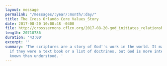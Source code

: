 ```yaml
---
layout: message
permalink: "/messages/:year/:month/:day/"
title: The Cross Orlando Core Values_Story
date: 2017-08-20 10:00:48 -0400
file: http://crosssermons.cflcn.org/2017-08-20-god_initiates_relationship_through_story.m4a
length: 20710786
duration: '43:00'
excerpt: ''
summary: 'The scriptures are a story of God''s work in the world. It may be easier
  if they were a text book or a list of doctrines, but God is more interested in being
  known than understood. '
---
```

